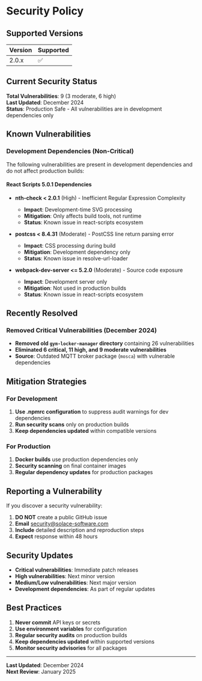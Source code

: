 # Security Policy

## Supported Versions

| Version | Supported          |
| ------- | ------------------ |
| 2.0.x   | :white_check_mark: |

## Current Security Status

**Total Vulnerabilities**: 9 (3 moderate, 6 high)  
**Last Updated**: December 2024  
**Status**: Production Safe - All vulnerabilities are in development dependencies only

## Known Vulnerabilities

### Development Dependencies (Non-Critical)

The following vulnerabilities are present in development dependencies and do not affect production builds:

#### React Scripts 5.0.1 Dependencies
- **nth-check < 2.0.1** (High) - Inefficient Regular Expression Complexity
  - **Impact**: Development-time SVG processing
  - **Mitigation**: Only affects build tools, not runtime
  - **Status**: Known issue in react-scripts ecosystem

- **postcss < 8.4.31** (Moderate) - PostCSS line return parsing error
  - **Impact**: CSS processing during build
  - **Mitigation**: Development dependency only
  - **Status**: Known issue in resolve-url-loader

- **webpack-dev-server <= 5.2.0** (Moderate) - Source code exposure
  - **Impact**: Development server only
  - **Mitigation**: Not used in production builds
  - **Status**: Known issue in react-scripts ecosystem

## Recently Resolved

### Removed Critical Vulnerabilities (December 2024)
- **Removed old `gym-locker-manager` directory** containing 26 vulnerabilities
- **Eliminated 6 critical, 11 high, and 9 moderate vulnerabilities**
- **Source**: Outdated MQTT broker package (`mosca`) with vulnerable dependencies

## Mitigation Strategies

### For Development
1. **Use .npmrc configuration** to suppress audit warnings for dev dependencies
2. **Run security scans** only on production builds
3. **Keep dependencies updated** within compatible versions

### For Production
1. **Docker builds** use production dependencies only
2. **Security scanning** on final container images
3. **Regular dependency updates** for production packages

## Reporting a Vulnerability

If you discover a security vulnerability:

1. **DO NOT** create a public GitHub issue
2. **Email** security@solace-software.com
3. **Include** detailed description and reproduction steps
4. **Expect** response within 48 hours

## Security Updates

- **Critical vulnerabilities**: Immediate patch releases
- **High vulnerabilities**: Next minor version
- **Medium/Low vulnerabilities**: Next major version
- **Development dependencies**: As part of regular updates

## Best Practices

1. **Never commit** API keys or secrets
2. **Use environment variables** for configuration
3. **Regular security audits** on production builds
4. **Keep dependencies updated** within supported versions
5. **Monitor security advisories** for all packages

---

**Last Updated**: December 2024  
**Next Review**: January 2025
